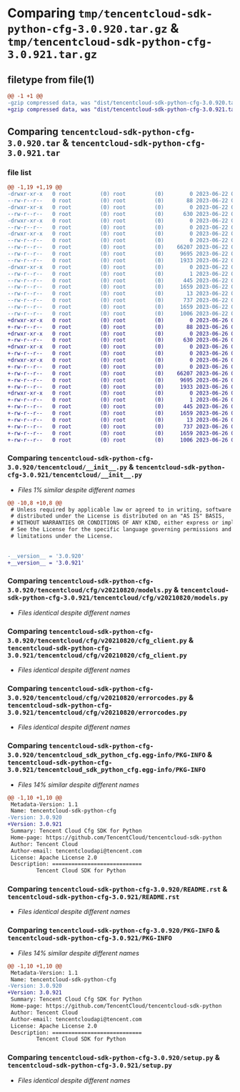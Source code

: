 # Comparing `tmp/tencentcloud-sdk-python-cfg-3.0.920.tar.gz` & `tmp/tencentcloud-sdk-python-cfg-3.0.921.tar.gz`

## filetype from file(1)

```diff
@@ -1 +1 @@
-gzip compressed data, was "dist/tencentcloud-sdk-python-cfg-3.0.920.tar", last modified: Thu Jun 22 00:19:27 2023, max compression
+gzip compressed data, was "dist/tencentcloud-sdk-python-cfg-3.0.921.tar", last modified: Mon Jun 26 00:19:27 2023, max compression
```

## Comparing `tencentcloud-sdk-python-cfg-3.0.920.tar` & `tencentcloud-sdk-python-cfg-3.0.921.tar`

### file list

```diff
@@ -1,19 +1,19 @@
-drwxr-xr-x   0 root         (0) root         (0)        0 2023-06-22 00:19:27.000000 tencentcloud-sdk-python-cfg-3.0.920/
--rw-r--r--   0 root         (0) root         (0)       88 2023-06-22 00:19:27.000000 tencentcloud-sdk-python-cfg-3.0.920/setup.cfg
-drwxr-xr-x   0 root         (0) root         (0)        0 2023-06-22 00:19:27.000000 tencentcloud-sdk-python-cfg-3.0.920/tencentcloud/
--rw-r--r--   0 root         (0) root         (0)      630 2023-06-22 00:19:27.000000 tencentcloud-sdk-python-cfg-3.0.920/tencentcloud/__init__.py
-drwxr-xr-x   0 root         (0) root         (0)        0 2023-06-22 00:19:27.000000 tencentcloud-sdk-python-cfg-3.0.920/tencentcloud/cfg/
--rw-r--r--   0 root         (0) root         (0)        0 2023-06-22 00:19:27.000000 tencentcloud-sdk-python-cfg-3.0.920/tencentcloud/cfg/__init__.py
-drwxr-xr-x   0 root         (0) root         (0)        0 2023-06-22 00:19:27.000000 tencentcloud-sdk-python-cfg-3.0.920/tencentcloud/cfg/v20210820/
--rw-r--r--   0 root         (0) root         (0)        0 2023-06-22 00:19:27.000000 tencentcloud-sdk-python-cfg-3.0.920/tencentcloud/cfg/v20210820/__init__.py
--rw-r--r--   0 root         (0) root         (0)    66207 2023-06-22 00:19:27.000000 tencentcloud-sdk-python-cfg-3.0.920/tencentcloud/cfg/v20210820/models.py
--rw-r--r--   0 root         (0) root         (0)     9695 2023-06-22 00:19:27.000000 tencentcloud-sdk-python-cfg-3.0.920/tencentcloud/cfg/v20210820/cfg_client.py
--rw-r--r--   0 root         (0) root         (0)     1933 2023-06-22 00:19:27.000000 tencentcloud-sdk-python-cfg-3.0.920/tencentcloud/cfg/v20210820/errorcodes.py
-drwxr-xr-x   0 root         (0) root         (0)        0 2023-06-22 00:19:27.000000 tencentcloud-sdk-python-cfg-3.0.920/tencentcloud_sdk_python_cfg.egg-info/
--rw-r--r--   0 root         (0) root         (0)        1 2023-06-22 00:19:27.000000 tencentcloud-sdk-python-cfg-3.0.920/tencentcloud_sdk_python_cfg.egg-info/dependency_links.txt
--rw-r--r--   0 root         (0) root         (0)      445 2023-06-22 00:19:27.000000 tencentcloud-sdk-python-cfg-3.0.920/tencentcloud_sdk_python_cfg.egg-info/SOURCES.txt
--rw-r--r--   0 root         (0) root         (0)     1659 2023-06-22 00:19:27.000000 tencentcloud-sdk-python-cfg-3.0.920/tencentcloud_sdk_python_cfg.egg-info/PKG-INFO
--rw-r--r--   0 root         (0) root         (0)       13 2023-06-22 00:19:27.000000 tencentcloud-sdk-python-cfg-3.0.920/tencentcloud_sdk_python_cfg.egg-info/top_level.txt
--rw-r--r--   0 root         (0) root         (0)      737 2023-06-22 00:19:27.000000 tencentcloud-sdk-python-cfg-3.0.920/README.rst
--rw-r--r--   0 root         (0) root         (0)     1659 2023-06-22 00:19:27.000000 tencentcloud-sdk-python-cfg-3.0.920/PKG-INFO
--rw-r--r--   0 root         (0) root         (0)     1006 2023-06-22 00:19:27.000000 tencentcloud-sdk-python-cfg-3.0.920/setup.py
+drwxr-xr-x   0 root         (0) root         (0)        0 2023-06-26 00:19:27.000000 tencentcloud-sdk-python-cfg-3.0.921/
+-rw-r--r--   0 root         (0) root         (0)       88 2023-06-26 00:19:27.000000 tencentcloud-sdk-python-cfg-3.0.921/setup.cfg
+drwxr-xr-x   0 root         (0) root         (0)        0 2023-06-26 00:19:27.000000 tencentcloud-sdk-python-cfg-3.0.921/tencentcloud/
+-rw-r--r--   0 root         (0) root         (0)      630 2023-06-26 00:19:27.000000 tencentcloud-sdk-python-cfg-3.0.921/tencentcloud/__init__.py
+drwxr-xr-x   0 root         (0) root         (0)        0 2023-06-26 00:19:27.000000 tencentcloud-sdk-python-cfg-3.0.921/tencentcloud/cfg/
+-rw-r--r--   0 root         (0) root         (0)        0 2023-06-26 00:19:27.000000 tencentcloud-sdk-python-cfg-3.0.921/tencentcloud/cfg/__init__.py
+drwxr-xr-x   0 root         (0) root         (0)        0 2023-06-26 00:19:27.000000 tencentcloud-sdk-python-cfg-3.0.921/tencentcloud/cfg/v20210820/
+-rw-r--r--   0 root         (0) root         (0)        0 2023-06-26 00:19:27.000000 tencentcloud-sdk-python-cfg-3.0.921/tencentcloud/cfg/v20210820/__init__.py
+-rw-r--r--   0 root         (0) root         (0)    66207 2023-06-26 00:19:27.000000 tencentcloud-sdk-python-cfg-3.0.921/tencentcloud/cfg/v20210820/models.py
+-rw-r--r--   0 root         (0) root         (0)     9695 2023-06-26 00:19:27.000000 tencentcloud-sdk-python-cfg-3.0.921/tencentcloud/cfg/v20210820/cfg_client.py
+-rw-r--r--   0 root         (0) root         (0)     1933 2023-06-26 00:19:27.000000 tencentcloud-sdk-python-cfg-3.0.921/tencentcloud/cfg/v20210820/errorcodes.py
+drwxr-xr-x   0 root         (0) root         (0)        0 2023-06-26 00:19:27.000000 tencentcloud-sdk-python-cfg-3.0.921/tencentcloud_sdk_python_cfg.egg-info/
+-rw-r--r--   0 root         (0) root         (0)        1 2023-06-26 00:19:27.000000 tencentcloud-sdk-python-cfg-3.0.921/tencentcloud_sdk_python_cfg.egg-info/dependency_links.txt
+-rw-r--r--   0 root         (0) root         (0)      445 2023-06-26 00:19:27.000000 tencentcloud-sdk-python-cfg-3.0.921/tencentcloud_sdk_python_cfg.egg-info/SOURCES.txt
+-rw-r--r--   0 root         (0) root         (0)     1659 2023-06-26 00:19:27.000000 tencentcloud-sdk-python-cfg-3.0.921/tencentcloud_sdk_python_cfg.egg-info/PKG-INFO
+-rw-r--r--   0 root         (0) root         (0)       13 2023-06-26 00:19:27.000000 tencentcloud-sdk-python-cfg-3.0.921/tencentcloud_sdk_python_cfg.egg-info/top_level.txt
+-rw-r--r--   0 root         (0) root         (0)      737 2023-06-26 00:19:27.000000 tencentcloud-sdk-python-cfg-3.0.921/README.rst
+-rw-r--r--   0 root         (0) root         (0)     1659 2023-06-26 00:19:27.000000 tencentcloud-sdk-python-cfg-3.0.921/PKG-INFO
+-rw-r--r--   0 root         (0) root         (0)     1006 2023-06-26 00:19:27.000000 tencentcloud-sdk-python-cfg-3.0.921/setup.py
```

### Comparing `tencentcloud-sdk-python-cfg-3.0.920/tencentcloud/__init__.py` & `tencentcloud-sdk-python-cfg-3.0.921/tencentcloud/__init__.py`

 * *Files 1% similar despite different names*

```diff
@@ -10,8 +10,8 @@
 # Unless required by applicable law or agreed to in writing, software
 # distributed under the License is distributed on an "AS IS" BASIS,
 # WITHOUT WARRANTIES OR CONDITIONS OF ANY KIND, either express or implied.
 # See the License for the specific language governing permissions and
 # limitations under the License.
 
 
-__version__ = '3.0.920'
+__version__ = '3.0.921'
```

### Comparing `tencentcloud-sdk-python-cfg-3.0.920/tencentcloud/cfg/v20210820/models.py` & `tencentcloud-sdk-python-cfg-3.0.921/tencentcloud/cfg/v20210820/models.py`

 * *Files identical despite different names*

### Comparing `tencentcloud-sdk-python-cfg-3.0.920/tencentcloud/cfg/v20210820/cfg_client.py` & `tencentcloud-sdk-python-cfg-3.0.921/tencentcloud/cfg/v20210820/cfg_client.py`

 * *Files identical despite different names*

### Comparing `tencentcloud-sdk-python-cfg-3.0.920/tencentcloud/cfg/v20210820/errorcodes.py` & `tencentcloud-sdk-python-cfg-3.0.921/tencentcloud/cfg/v20210820/errorcodes.py`

 * *Files identical despite different names*

### Comparing `tencentcloud-sdk-python-cfg-3.0.920/tencentcloud_sdk_python_cfg.egg-info/PKG-INFO` & `tencentcloud-sdk-python-cfg-3.0.921/tencentcloud_sdk_python_cfg.egg-info/PKG-INFO`

 * *Files 14% similar despite different names*

```diff
@@ -1,10 +1,10 @@
 Metadata-Version: 1.1
 Name: tencentcloud-sdk-python-cfg
-Version: 3.0.920
+Version: 3.0.921
 Summary: Tencent Cloud Cfg SDK for Python
 Home-page: https://github.com/TencentCloud/tencentcloud-sdk-python
 Author: Tencent Cloud
 Author-email: tencentcloudapi@tencent.com
 License: Apache License 2.0
 Description: ============================
         Tencent Cloud SDK for Python
```

### Comparing `tencentcloud-sdk-python-cfg-3.0.920/README.rst` & `tencentcloud-sdk-python-cfg-3.0.921/README.rst`

 * *Files identical despite different names*

### Comparing `tencentcloud-sdk-python-cfg-3.0.920/PKG-INFO` & `tencentcloud-sdk-python-cfg-3.0.921/PKG-INFO`

 * *Files 14% similar despite different names*

```diff
@@ -1,10 +1,10 @@
 Metadata-Version: 1.1
 Name: tencentcloud-sdk-python-cfg
-Version: 3.0.920
+Version: 3.0.921
 Summary: Tencent Cloud Cfg SDK for Python
 Home-page: https://github.com/TencentCloud/tencentcloud-sdk-python
 Author: Tencent Cloud
 Author-email: tencentcloudapi@tencent.com
 License: Apache License 2.0
 Description: ============================
         Tencent Cloud SDK for Python
```

### Comparing `tencentcloud-sdk-python-cfg-3.0.920/setup.py` & `tencentcloud-sdk-python-cfg-3.0.921/setup.py`

 * *Files identical despite different names*

